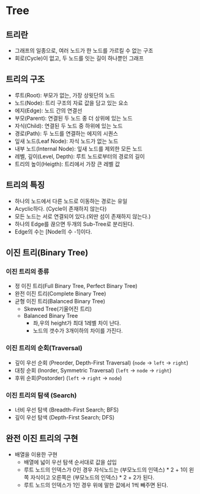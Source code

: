 # Tree

## 트리란

- 그래프의 일종으로, 여러 노드가 한 노드를 가르킬 수 없는 구조
- 회로(Cycle)이 없고, 두 노드를 잇는 길이 하나뿐인 그래프

## 트리의 구조

- 루트(Root): 부모가 없는, 가장 상윗단의 노드
- 노드(Node): 트리 구조의 자료 값을 담고 있는 요소
- 에지(Edge): 노드 간의 연결선
- 부모(Parent): 연결된 두 노드 중 더 상위에 있는 노드
- 자식(Child): 연결된 두 노드 중 하위에 있는 노드
- 경로(Path): 두 노드를 연결하는 에지의 시퀀스
- 잎새 노드(Leaf Node): 자식 노드가 없는 노드
- 내부 노드(Internal Node): 잎새 노드를 제외한 모든 노드
- 레벨, 깊이(Level, Depth): 루트 노드로부터의 경로의 길이
- 트리의 높이(Heigth): 트리에서 가장 큰 레벨 값

## 트리의 특징

- 하나의 노드에서 다른 노드로 이동하는 경로는 유일
- Acyclic하다. (Cycle이 존재하지 않는다)
- 모든 노드는 서로 연결되어 있다.(외딴 섬이 존재하지 않는다.)
- 하나의 Edge를 끊으면 두개의 Sub-Tree로 분리된다.
- Edge의 수는 [Node의 수 -1]이다.

## 이진 트리(Binary Tree)

### 이진 트리의 종류

- 정 이진 트리(Full Binary Tree, Perfect Binary Tree)
- 완전 이진 트리(Complete Binary Tree)
- 균형 이진 트리(Balanced Binary Tree)
    - Skewed Tree(기울어진 트리)
    - Balanced Binary Tree
        + 좌,우의 height가 최대 1레벨 차이 난다. 
        + 노드의 갯수가 3개이하의 차이를 가진다.
        
### 이진 트리의 순회(Traversal)

- 깊이 우선 순회 (Preorder, Depth-First Traversal) (`node` -> `left` -> `right`)
- 대칭 순회 (Inorder, Symmetric Traversal) (`left` -> `node` -> `right`)
- 후위 순회(Postorder) (`left` -> `right` -> `node`)

### 이진 트리의 탐색 (Search)

- 너비 우선 탐색 (Breadth-First Search; BFS)
- 깊이 우선 탐색 (Depth-First Search; DFS)

## 완전 이진 트리의 구현

- 배열을 이용한 구현
    - 배열에 넓이 우선 탐색 순서대로 값을 삽입
    - 루트 노드의 인덱스가 0인 경우 자식노드는 (부모노드의 인덱스) * 2 + 1이 왼쪽 자식이고 오른쪽은 (부모노드의 인덱스) * 2 + 2가 된다.
    - 루트 노드의 인덱스가 1인 경우 위에 말한 값에서 1씩 빼주면 된다.
